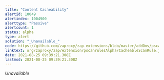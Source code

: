 ```yaml
---
title: "Content Cacheability"
alertid: 10049
alertindex: 1004900
alerttype: "Passive"
alertcount: 1
status: alpha
type: alert
solution: "_Unavailable_"
code: https://github.com/zaproxy/zap-extensions/blob/master/addOns/pscanrulesAlpha/src/main/java/org/zaproxy/zap/extension/pscanrulesAlpha/CacheableScanRule.java
linktext: org/zaproxy/zap/extension/pscanrulesAlpha/CacheableScanRule.java
date: 2021-08-25 09:39:21.308Z
lastmod: 2021-08-25 09:39:21.308Z
---
```

_Unavailable_
